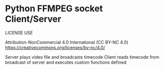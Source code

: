 # Python FFMPEG socket Client/Server

LICENSE USE

Attribution-NonCommercial 4.0 International (CC BY-NC 4.0) https://creativecommons.org/licenses/by-nc/4.0/

Server plays video file and broadcasts timecode
Client reads timecode from broadcast of server and executes custom functions defined 
